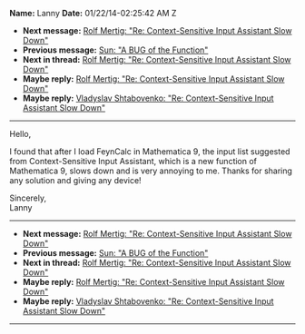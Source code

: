 **Name:** Lanny
**Date:** 01/22/14-02:25:42 AM Z

  - **Next message:** [Rolf Mertig: "Re: Context-Sensitive Input
    Assistant Slow Down"](0757.html)
  - **Previous message:** [Sun: "A BUG of the Function"](0755.html)
  - **Next in thread:** [Rolf Mertig: "Re: Context-Sensitive Input
    Assistant Slow Down"](0757.html)
  - **Maybe reply:** [Rolf Mertig: "Re: Context-Sensitive Input
    Assistant Slow Down"](0757.html)
  - **Maybe reply:** [Vladyslav Shtabovenko: "Re: Context-Sensitive
    Input Assistant Slow Down"](0903.html)

-----

Hello,  

I found that after I load FeynCalc in Mathematica 9, the input list
suggested from Context-Sensitive Input Assistant, which is a new
function of Mathematica 9, slows down and is very annoying to me. Thanks
for sharing any solution and giving any device\!  

Sincerely,  
Lanny  

-----

  - **Next message:** [Rolf Mertig: "Re: Context-Sensitive Input
    Assistant Slow Down"](0757.html)
  - **Previous message:** [Sun: "A BUG of the Function"](0755.html)
  - **Next in thread:** [Rolf Mertig: "Re: Context-Sensitive Input
    Assistant Slow Down"](0757.html)
  - **Maybe reply:** [Rolf Mertig: "Re: Context-Sensitive Input
    Assistant Slow Down"](0757.html)
  - **Maybe reply:** [Vladyslav Shtabovenko: "Re: Context-Sensitive
    Input Assistant Slow Down"](0903.html)

-----

